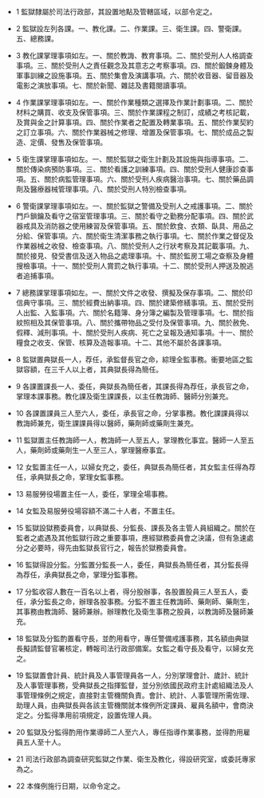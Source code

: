 * 1 監獄隸屬於司法行政部，其設置地點及管轄區域，以部令定之。

* 2 監獄設左列各課。一、教化課。二、作業課。三、衛生課。四、警衛課。五、總務課。

* 3 教化課掌理事項如左。一、關於教誨、教育事項。二、關於受刑人人格調查事項。三、關於受刑人之責任觀念及其意志之考察事項。四、關於鍛鍊身體及軍事訓練之設施事項。五、關於集會及演講事項。六、關於收音器、留音器及電影之演放事項。七、關於新聞、雜誌及書籍閱讀事項。

* 4 作業課掌理事項如左。一、關於作業種類之選擇及作業計劃事項。二、關於材料之購買、收支及保管事項。三、關於作業課程之制訂，成績之考核記載，及賞與金之計算事項。四、關於作業者之配置及轉業事項。五、關於作業契約之訂立事項。六、關於作業器械之修理、增置及保管事項。七、關於成品之製造、定價、發售及保管事項。

* 5 衛生課掌理事項如左。一、關於監獄之衛生計劃及其設施與指導事項。二、關於傳染病預防事項。三、關於看護之訓練事項。四、關於受刑人健康診查事項。五、關於病監管理事項。六、關於受刑人疾病醫治事項。七、關於藥品調劑及醫療器械管理事項。八、關於受刑人特別檢查事項。

* 6 警衛課掌理事項如左。一、關於監獄之警備及受刑人之戒護事項。二、關於門戶鎖鑰及看守之宿室管理事項。三、關於看守之勤務分配事項。四、關於武器戒具及消防器之使用練習及保管事項。五、關於飲食、衣類、臥具、用品之分給、保管事項。六、關於衛生清潔事務之執行事項。七、關於作業之督促及作業器械之收發、檢查事項。八、關於受刑人之行狀考察及其記載事項。九、關於接見、發受書信及送入物品之處理事項。十、關於監房工場之查察及身體搜檢事項。十一、關於受刑人賞罰之執行事項。十二、關於受刑人押送及脫逃者追捕事項。

* 7 總務課掌理事項如左。一、關於文件之收發、撰擬及保存事項。二、關於印信典守事項。三、關於經費出納事項。四、關於建築修繕事項。五、關於受刑人出監、入監事項。六、關於名籍簿、身分簿之編製及管理事項。七、關於指紋照相及其保管事項。八、關於攜帶物品之受付及保管事項。九、關於赦免、假釋、減刑事項。十、關於受刑人疾病、死亡之呈報及通知事項。十一、關於糧食之收支、保管、核算及造報事項。十二、其他不屬於各課事項。

* 8 監獄置典獄長一人，荐任，承監督長官之命，綜理全監事務。衝要地區之監獄容額，在三千人以上者，其典獄長得為簡任。

* 9 各課置課長一人、委任，典獄長為簡任者，其課長得為荐任，承長官之命，掌理本課事務。教化課及衛生課課長，以主任教誨師、醫師分別兼充。

* 10 各課置課員三人至六人，委任，承長官之命，分掌事務。教化課課員得以教誨師兼充，衛生課課員得以醫師，藥劑師或藥劑生兼充。

* 11 監獄置主任教誨師一人，教誨師一人至五人，掌理教化事宜。醫師一人至五人，藥劑師或藥劑生一人至三人，掌理醫療事宜。

* 12 女監置主任一人，以婦女充之，委任，典獄長為簡任者，其女監主任得為荐任，承典獄長之命，掌理女監事務。

* 13 易服勞役場置主任一人，委任，掌理全場事務。

* 14 女監及易服勞役場容額不滿二十人者，不置主任。

* 15 監獄設獄務委員會，以典獄長、分監長、課長及各主管人員組織之。關於在監者之處遇及其他監獄行政之重要事項，應經獄務委員會之決議，但有急速處分之必要時，得先由監獄長官行之，報告於獄務委員會。

* 16 監獄得設分監。分監置分監長一人，委任，典獄長為簡任者，其分監長得為荐任，承典獄長之命，掌理分監事務。

* 17 分監收容人數在一百名以上者，得分股辦事，各股置股員三人至五人，委任，承分監長之命，辦理各股事務。分監不置主任教誨師、藥劑師、藥劑生，其事務由教誨師、醫師兼辦。辦理教化及衛生事務之股員，以教誨師及醫師兼充。

* 18 監獄及分監酌置看守長，並酌用看守，專任警備戒護事務，其名額由典獄長擬請監督官署核定，轉報司法行政部備案。女監之看守長及看守，以婦女充之。

* 19 監獄置會計員、統計員及人事管理員各一人，分別掌理會計、歲計、統計及人事管理事務，受典獄長之指揮監督，並分別依國民政府主計處組織法及人事管理條例之規定，直接對主管機關負責。會計、統計、人事管理所需佐理、助理人員，由典獄長與各該主管機關就本條例所定課員、雇員名額中，會商決定之。分監得準用前項規定，設置佐理人員。

* 20 監獄及分監得酌用作業導師二人至六人，專任指導作業事務，並得酌用雇員五人至十人。

* 21 司法行政部為調查研究監獄之作業、衛生及教化，得設研究室，或委託專家為之。

* 22 本條例施行日期，以命令定之。

